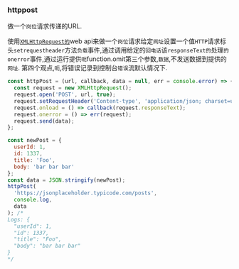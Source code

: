 ### httppost

做一个`岗位`请求传递的URL. 

使用[`XMLHttpRequest的`](https://developer.mozilla.org/en-US/docs/Web/API/XMLHttpRequest/Using_XMLHttpRequest)web api来做一个`岗位`请求给定`网址`设置一个值`HTTP`请求标头`setrequestheader`方法`负载`事件,通过调用给定的`回电话`该`responseText的`处理`的onerror`事件,通过运行提供`呃`function.omit第三个参数,`数据`,不发送数据到提供的`网址`. 第四个观点,`呃`,将错误记录到控制台`错误`流默认情况下. 

```js
const httpPost = (url, callback, data = null, err = console.error) => {
  const request = new XMLHttpRequest();
  request.open('POST', url, true);
  request.setRequestHeader('Content-type', 'application/json; charset=utf-8');
  request.onload = () => callback(request.responseText);
  request.onerror = () => err(request);
  request.send(data);
};
```

```js
const newPost = {
  userId: 1,
  id: 1337,
  title: 'Foo',
  body: 'bar bar bar'
};
const data = JSON.stringify(newPost);
httpPost(
  'https://jsonplaceholder.typicode.com/posts',
  console.log,
  data
); /*
Logs: {
  "userId": 1,
  "id": 1337,
  "title": "Foo",
  "body": "bar bar bar"
}
*/
```